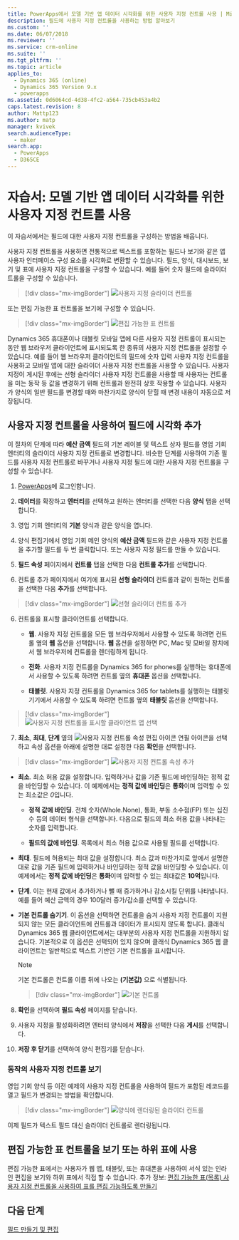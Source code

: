 ```yaml
---
title: PowerApps에서 모델 기반 앱 데이터 시각화를 위한 사용자 지정 컨트롤 사용 | MicrosoftDocs
description: 필드에 사용자 지정 컨트롤을 사용하는 방법 알아보기
ms.custom: ''
ms.date: 06/07/2018
ms.reviewer: ''
ms.service: crm-online
ms.suite: ''
ms.tgt_pltfrm: ''
ms.topic: article
applies_to:
  - Dynamics 365 (online)
  - Dynamics 365 Version 9.x
  - powerapps
ms.assetid: 0d6064cd-4d38-4fc2-a564-735cb453a4b2
caps.latest.revision: 8
author: Mattp123
ms.author: matp
manager: kvivek
search.audienceType:
  - maker
search.app:
  - PowerApps
  - D365CE
---
```

# <a name="tutorial-use-custom-controls-for-model-driven-app-data-visualizations"></a>자습서: 모델 기반 앱 데이터 시각화를 위한 사용자 지정 컨트롤 사용

이 자습서에서는 필드에 대한 사용자 지정 컨트롤을 구성하는 방법을 배웁니다. 

사용자 지정 컨트롤을 사용하면 전통적으로 텍스트를 포함하는 필드나 보기와 같은 앱 사용자 인터페이스 구성 요소를 시각화로 변환할 수 있습니다. 필드, 양식, 대시보드, 보기 및 표에 사용자 지정 컨트롤을 구성할 수 있습니다. 예를 들어 숫자 필드에 슬라이더 트롤을 구성할 수 있습니다.

   > [!div class="mx-imgBorder"] 
   > ![사용자 지정 슬라이더 컨트롤](media/slider-control.PNG "필드용 슬라이더 컨트롤")

또는 편집 가능한 표 컨트롤을 보기에 구성할 수 있습니다. 

   > [!div class="mx-imgBorder"] 
   > ![편집 가능한 표 컨트롤](media/editable-grid-example.png)

Dynamics 365 휴대폰이나 태블릿 모바일 앱에 다른 사용자 지정 컨트롤이 표시되는 동안 웹 브라우저 클라이언트에 표시되도록 한 종류의 사용자 지정 컨트롤을 설정할 수 있습니다. 예를 들어 웹 브라우저 클라이언트의 필드에 숫자 입력 사용자 지정 컨트롤을 사용하고 모바일 앱에 대한 슬라이더 사용자 지정 컨트롤을 사용할 수 있습니다. 사용자 지정이 게시된 후에는 선형 슬라이더 사용자 지정 컨트롤을 사용할 때 사용자는 컨트롤을 미는 동작 등 값을 변경하기 위해 컨트롤과 완전히 상호 작용할 수 있습니다. 사용자가 양식의 일반 필드를 변경할 때와 마찬가지로 양식이 닫힐 때 변경 내용이 자동으로 저장됩니다.  
  
## <a name="use-a-custom-control-to-add-visualizations-to-a-field"></a>사용자 지정 컨트롤을 사용하여 필드에 시각화 추가  
 이 절차의 단계에 따라 **예산 금액** 필드의 기본 레이블 및 텍스트 상자 필드를 영업 기회 엔터티의 슬라이더 사용자 지정 컨트롤로 변경합니다. 비슷한 단계를 사용하여 기존 필드를 사용자 지정 컨트롤로 바꾸거나 사용자 지정 필드에 대한 사용자 지정 컨트롤을 구성할 수 있습니다.  
  
1.  [PowerApps](https://web.powerapps.com/?utm_source=padocs&utm_medium=linkinadoc&utm_campaign=referralsfromdoc)에 로그인합니다.  

     

2.  **데이터**를 확장하고 **엔터티**를 선택하고 원하는 엔터티를 선택한 다음 **양식** 탭을 선택합니다.  
  
2.  영업 기회 엔터티의 **기본** 양식과 같은 양식을 엽니다. 
  
3.  양식 편집기에서 영업 기회 메인 양식의 **예산 금액** 필드와 같은 사용자 지정 컨트롤을 추가할 필드를 두 번 클릭합니다. 또는 사용자 지정 필드를 만들 수 있습니다. 
  
4.  **필드 속성** 페이지에서 **컨트롤** 탭을 선택한 다음 **컨트롤 추가**를 선택합니다.  
  
5.  컨트롤 추가 페이지에서 여기에 표시된 **선형 슬라이더** 컨트롤과 같이 원하는 컨트롤을 선택한 다음 **추가**를 선택합니다.  

   > [!div class="mx-imgBorder"] 
   > ![선형 슬라이더 컨트롤 추가](media/add-slider.PNG "선형 슬라이더 컨트롤 추가")  
  
6.  컨트롤을 표시할 클라이언트를 선택합니다.  
  
    - **웹**. 사용자 지정 컨트롤을 모든 웹 브라우저에서 사용할 수 있도록 하려면 컨트롤 옆의 **웹** 옵션을 선택합니다. **웹** 옵션을 설정하면 PC, Mac 및 모바일 장치에서 웹 브라우저에 컨트롤을 렌더링하게 됩니다.  
  
    - **전화**. 사용자 지정 컨트롤을 Dynamics 365 for phones를 실행하는 휴대폰에서 사용할 수 있도록 하려면 컨트롤 옆의 **휴대폰** 옵션을 선택합니다.  
  
    - **태블릿**. 사용자 지정 컨트롤을 Dynamics 365 for tablets를 실행하는 태블릿 기기에서 사용할 수 있도록 하려면 컨트롤 옆의 **태블릿** 옵션을 선택합니다.  
  
   > [!div class="mx-imgBorder"] 
   > ![사용자 지정 컨트롤을 표시할 클라이언트 앱 선택](media/choose-client.png "사용자 지정 컨트롤을 표시할 클라이언트 앱 선택")  
  
7.  **최소**, **최대**, **단계** 옆의 ![사용자 지정 컨트롤 속성 편집 아이콘](media/ccf-pencil-icon.png "사용자 지정 컨트롤 속성 편집 아이콘") 연필 아이콘을 선택하고 속성 옵션을 아래에 설명한 대로 설정한 다음 **확인**을 선택합니다.  
  
   > [!div class="mx-imgBorder"] 
   > ![사용자 지정 컨트롤 속성 추가](media/ccf-add-properties.png "사용자 지정 컨트롤 속성 추가")
  
   - **최소**. 최소 허용 값을 설정합니다. 입력하거나 값을 기존 필드에 바인딩하는 정적 값을 바인딩할 수 있습니다. 이 예제에서는 **정적 값에 바인딩**은 **통화**이며 입력할 수 있는 최소값은 *0*입니다.  
  
       - **정적 값에 바인딩**. 전체 숫자(Whole.None), 통화, 부동 소수점(FP) 또는 십진수 등의 데이터 형식을 선택합니다. 다음으로 필드의 최소 허용 값을 나타내는 숫자를 입력합니다.  
  
       - **필드의 값에 바인딩**. 목록에서 최소 허용 값으로 사용될 필드를 선택합니다.  
  
   - **최대**. 필드에 허용되는 최대 값을 설정합니다. 최소 값과 마찬가지로 앞에서 설명한 대로 값을 기존 필드에 입력하거나 바인딩하는 정적 값을 바인딩할 수 있습니다. 이 예제에서는 **정적 값에 바인딩**은 **통화**이며 입력할 수 있는 최대값은 **10억**입니다.  
  
   - **단계**. 이는 현재 값에서 추가하거나 뺄 때 증가하거나 감소시킬 단위를 나타냅니다. 예를 들어 예산 금액의 경우 100달러 증가/감소를 선택할 수 있습니다.  
  
   - **기본 컨트롤 숨기기**. 이 옵션을 선택하면 컨트롤을 숨겨 사용자 지정 컨트롤이 지원되지 않는 모든 클라이언트에 컨트롤과 데이터가 표시되지 않도록 합니다. 클래식 Dynamics 365 웹 클라이언트에서는 대부분의 사용자 지정 컨트롤을 지원하지 않습니다. 기본적으로 이 옵션은 선택되어 있지 않으며 클래식 Dynamics 365 웹 클라이언트는 일반적으로 텍스트 기반인 기본 컨트롤을 표시합니다.  
  
       > [!NOTE]
       >  기본 컨트롤은 컨트롤 이름 뒤에 나오는 **(기본값)** 으로 식별됩니다.  
       >   
       > > [!div class="mx-imgBorder"] 
       > > ![기본 컨트롤](media/default-control.png "기본 컨트롤")  
  
8.  **확인**을 선택하여 **필드 속성** 페이지를 닫습니다.  
  
9. 사용자 지정을 활성화하려면 엔터티 양식에서 **저장**을 선택한 다음 **게시**를 선택합니다.  
  
10. **저장 후 닫기**를 선택하여 양식 편집기를 닫습니다.  
  
### <a name="see-the-custom-control-in-action"></a>동작의 사용자 지정 컨트롤 보기  
 영업 기회 양식 등 이전 예제의 사용자 지정 컨트롤을 사용하여 필드가 포함된 레코드를 열고 필드가 변경되는 방법을 확인합니다.  
  
   > [!div class="mx-imgBorder"] 
   > ![양식에 렌더링된 슬라이더 컨트롤](media/slider-control.PNG "양식에 렌더링된 슬라이더 컨트롤")  
  
 이제 필드가 텍스트 필드 대신 슬라이더 컨트롤로 렌더링됩니다. 

## <a name="use-the-editable-grid-control-on-a-view-or-sub-grid"></a>편집 가능한 표 컨트롤을 보기 또는 하위 표에 사용

편집 가능한 표에서는 사용자가 웹 앱, 태블릿, 또는 휴대폰을 사용하여 서식 있는 인라인 편집을 보기와 하위 표에서 직접 할 수 있습니다. 추가 정보: [편집 가능한 표(목록) 사용자 지정 컨트롤을 사용하여 표를 편집 가능하도록 만들기](make-grids-lists-editable-custom-control.md) 
  
## <a name="next-steps"></a>다음 단계  
[필드 만들기 및 편집](../common-data-service/create-edit-fields.md)
